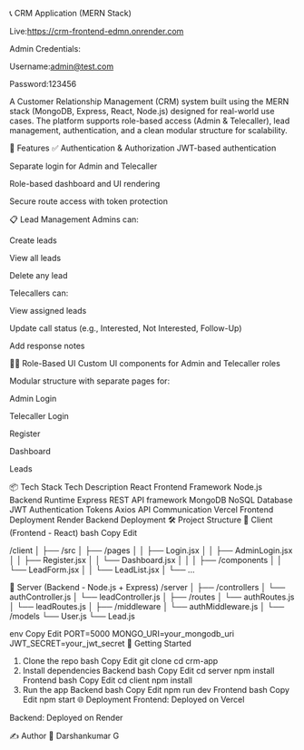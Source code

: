 📞 CRM Application (MERN Stack)


Live:https://crm-frontend-edmn.onrender.com


Admin Credentials:


Username:admin@test.com


Password:123456



A Customer Relationship Management (CRM) system built using the MERN stack (MongoDB, Express, React, Node.js) designed for real-world use cases. The platform supports role-based access (Admin & Telecaller), lead management, authentication, and a clean modular structure for scalability.

🚀 Features
✅ Authentication & Authorization
JWT-based authentication

Separate login for Admin and Telecaller

Role-based dashboard and UI rendering

Secure route access with token protection

📋 Lead Management
Admins can:

Create leads

View all leads

Delete any lead

Telecallers can:

View assigned leads

Update call status (e.g., Interested, Not Interested, Follow-Up)

Add response notes

🧑‍💼 Role-Based UI
Custom UI components for Admin and Telecaller roles

Modular structure with separate pages for:

Admin Login

Telecaller Login

Register

Dashboard

Leads

📦 Tech Stack
Tech	Description
React	Frontend Framework
Node.js	Backend Runtime
Express	REST API framework
MongoDB	NoSQL Database
JWT	Authentication Tokens
Axios	API Communication
Vercel	Frontend Deployment
Render	Backend Deployment
🛠️ Project Structure
📁 Client (Frontend - React)
bash
Copy
Edit





/client
│
├── /src
│   ├── /pages
│   │   ├── Login.jsx
│   │   ├── AdminLogin.jsx
│   │   ├── Register.jsx
│   │   └── Dashboard.jsx
│   │
│   ├── /components
│   │   └── LeadForm.jsx
│   │   └── LeadList.jsx
│
└── ...







📁 Server (Backend - Node.js + Express)
/server
│
├── /controllers
│   └── authController.js
│   └── leadController.js
│
├── /routes
│   └── authRoutes.js
│   └── leadRoutes.js
│
├── /middleware
│   └── authMiddleware.js
│
└── /models
    └── User.js
    └── Lead.js



env
Copy
Edit
PORT=5000
MONGO_URI=your_mongodb_uri
JWT_SECRET=your_jwt_secret
🚀 Getting Started
1. Clone the repo
bash
Copy
Edit
git clone
cd crm-app
2. Install dependencies
Backend
bash
Copy
Edit
cd server
npm install
Frontend
bash
Copy
Edit
cd client
npm install
3. Run the app
Backend
bash
Copy
Edit
npm run dev
Frontend
bash
Copy
Edit
npm start
🌐 Deployment
Frontend: Deployed on Vercel

Backend: Deployed on Render

✍️ Author
👤 Darshankumar G
